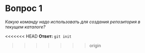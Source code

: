 # Вопрос 1

*Какую команду надо использовать для создания репозитория в текущем каталоге?*

<<<<<<< HEAD
**Ответ:** `git init`
>>>>>>> origin
